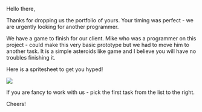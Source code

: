 Hello there, 

Thanks for dropping us the portfolio of yours. Your timing was perfect - we are urgently looking for another programmer.

We have a game to finish for our client. Mike who was a programmer on this project - could make this very basic prototype but we had to move him to another task. It is a simple asteroids like game and I believe you will have no troubles finishing it.

Here is a spritesheet to get you hyped!

<img src="http://i.imgur.com/XCCzd6f.png">

If you are fancy to work with us - pick the first task from the list to the right.

Cheers!